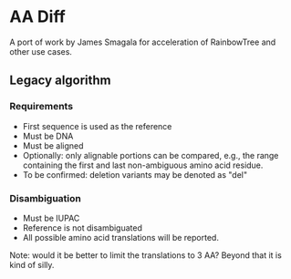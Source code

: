 # AA Diff

A port of work by James Smagala for acceleration of RainbowTree and other use cases.

## Legacy algorithm

### Requirements

- First sequence is used as the reference
- Must be DNA
- Must be aligned
- Optionally: only alignable portions can be compared, e.g., the range containing the first and last non-ambiguous amino acid residue.
- To be confirmed: deletion variants may be denoted as "del"

### Disambiguation

- Must be IUPAC
- Reference is not disambiguated
- All possible amino acid translations will be reported.

Note: would it be better to limit the translations to 3 AA? Beyond that it is kind of silly.